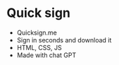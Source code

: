 # Quick sign

- Quicksign.me
- Sign in seconds and download it
- HTML, CSS, JS
- Made with chat GPT
